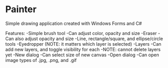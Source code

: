 # Painter
Simple drawing application created with Windows Forms and C#

Features:
-Simple brush tool
  -Can adjust color, opacity and size
 -Eraser
  -Can also adjust opacity and size
-Line, rectangle/square, and ellipse/circle tools
-Eyedropper (NOTE: it matters which layer is selected)
-Layers
  -Can add new layers, and toggle visibility for each
  -NOTE: cannot delete layers yet
-New dialog
  -Can select size of new canvas
-Open dialog
  -Can open image types of .jpg, .png, and .gif
